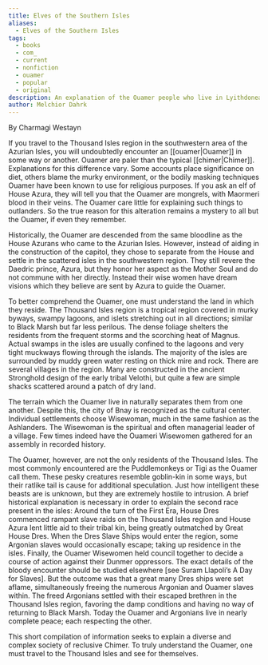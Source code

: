 ```yaml
---
title: Elves of the Southern Isles
aliases:
  - Elves of the Southern Isles
tags:
  - books
  - com_
  - current
  - nonfiction
  - ouamer
  - popular
  - original
description: An explanation of the Ouamer people who live in Lyithdonea.
author: Melchior Dahrk
---
```

By Charmagi Westayn

If you travel to the Thousand Isles region in the southwestern area of the Azurian Isles, you will undoubtedly encounter an [[ouamer|Ouamer]] in some way or another. Ouamer are paler than the typical [[chimer|Chimer]]. Explanations for this difference vary. Some accounts place significance on diet, others blame the murky environment, or the bodily masking techniques Ouamer have been known to use for religious purposes. If you ask an elf of House Azura, they will tell you that the Ouamer are mongrels, with Maormeri blood in their veins. The Ouamer care little for explaining such things to outlanders. So the true reason for this alteration remains a mystery to all but the Ouamer, if even they remember.

Historically, the Ouamer are descended from the same bloodline as the House Azurans who came to the Azurian Isles. However, instead of aiding in the construction of the capitol, they chose to separate from the House and settle in the scattered isles in the southwestern region. They still revere the Daedric prince, Azura, but they honor her aspect as the Mother Soul and do not commune with her directly. Instead their wise women have dream visions which they believe are sent by Azura to guide the Ouamer.

To better comprehend the Ouamer, one must understand the land in which they reside. The Thousand Isles region is a tropical region covered in murky byways, swampy lagoons, and islets stretching out in all directions; similar to Black Marsh but far less perilous. The dense foliage shelters the residents from the frequent storms and the scorching heat of Magnus. Actual swamps in the isles are usually confined to the lagoons and very tight muckways flowing through the islands. The majority of the isles are surrounded by muddy green water resting on thick mire and rock. There are several villages in the region. Many are constructed in the ancient Stronghold design of the early tribal Velothi, but quite a few are simple shacks scattered around a patch of dry land.

The terrain which the Ouamer live in naturally separates them from one another. Despite this, the city of Bnay is recognized as the cultural center. Individual settlements choose Wisewoman, much in the same fashion as the Ashlanders. The Wisewoman is the spiritual and often managerial leader of a village. Few times indeed have the Ouameri Wisewomen gathered for an assembly in recorded history.

The Ouamer, however, are not the only residents of the Thousand Isles. The most commonly encountered are the Puddlemonkeys or Tigi as the Ouamer call them. These pesky creatures resemble goblin-kin in some ways, but their ratlike tail is cause for additional speculation. Just how intelligent these beasts are is unknown, but they are extremely hostile to intrusion. A brief historical explanation is necessary in order to explain the second race present in the isles: Around the turn of the First Era, House Dres commenced rampant slave raids on the Thousand Isles region and House Azura lent little aid to their tribal kin, being greatly outmatched by Great House Dres. When the Dres Slave Ships would enter the region, some Argonian slaves would occasionally escape; taking up residence in the isles. Finally, the Ouamer Wisewomen held council together to decide a course of action against their Dunmer oppressors. The exact details of the bloody encounter should be studied elsewhere [see Suram Llapoli’s A Day for Slaves]. But the outcome was that a great many Dres ships were set aflame, simultaneously freeing the numerous Argonian and Ouamer slaves within. The freed Argonians settled with their escaped brethren in the Thousand Isles region, favoring the damp conditions and having no way of returning to Black Marsh. Today the Ouamer and Argonians live in nearly complete peace; each respecting the other.

This short compilation of information seeks to explain a diverse and complex society of reclusive Chimer. To truly understand the Ouamer, one must travel to the Thousand Isles and see for themselves.
